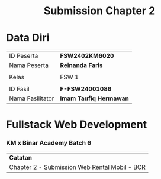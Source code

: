 <h1 align="center">
  Submission Chapter 2
</h1>

# Data Diri
|  |  |
|--|--|
| ID Peserta | **FSW2402KM6020** |
| Nama Peserta | **Reinanda Faris** |
|  |  |  - 
| Kelas | FSW 1 |
|  |  |
| ID Fasil | **F-FSW24001086** |
| Nama Fasilitator | **Imam Taufiq Hermawan** |

# Fullstack Web Development
### KM x Binar Academy Batch 6
|  |
|--|
| **Catatan** |
| Chapter 2 - Submission Web Rental Mobil - BCR|
